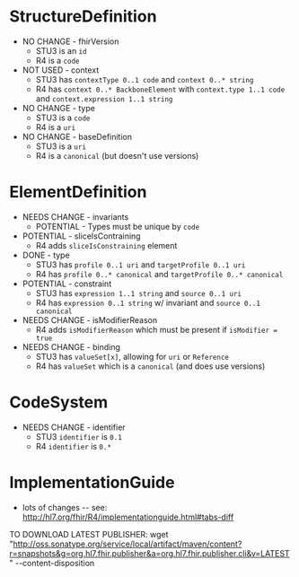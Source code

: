# StructureDefinition

* NO CHANGE - fhirVersion
    * STU3 is an `id`
    * R4 is a `code`
* NOT USED - context
    * STU3 has `contextType 0..1 code` and `context 0..* string`
    * R4 has `context 0..* BackboneElement` with `context.type 1..1 code` and `context.expression 1..1 string`
* NO CHANGE - type
    * STU3 is a `code`
    * R4 is a `uri`
* NO CHANGE - baseDefinition
    * STU3 is a `uri`
    * R4 is a `canonical` (but doesn't use versions)

# ElementDefinition

* NEEDS CHANGE - invariants
    * POTENTIAL - Types must be unique by `code`
* POTENTIAL - sliceIsContraining
    * R4 adds `sliceIsConstraining` element
* DONE - type
    * STU3 has `profile 0..1 uri` and `targetProfile 0..1 uri`
    * R4 has `profile 0..* canonical` and `targetProfile 0..* canonical`
* POTENTIAL - constraint
    * STU3 has `expression 1..1 string` and `source 0..1 uri`
    * R4 has `expression 0..1 string` w/ invariant and `source 0..1 canonical`
* NEEDS CHANGE - isModifierReason
    * R4 adds `isModifierReason` which must be present if `isModifier = true`
* NEEDS CHANGE - binding
    * STU3 has `valueSet[x]`, allowing for `uri` or `Reference`
    * R4 has `valueSet` which is a `canonical` (and does use versions)

# CodeSystem

* NEEDS CHANGE - identifier
    * STU3 `identifier` is `0.1`
    * R4 `identifier` is `0.*`

# ImplementationGuide

* lots of changes -- see: http://hl7.org/fhir/R4/implementationguide.html#tabs-diff

TO DOWNLOAD LATEST PUBLISHER: wget "http://oss.sonatype.org/service/local/artifact/maven/content?r=snapshots&g=org.hl7.fhir.publisher&a=org.hl7.fhir.publisher.cli&v=LATEST" --content-disposition
